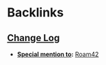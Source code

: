 
# Backlinks
## [Change Log](<Change Log.md>)
- **[Special mention to](<Special mention to.md>):** [Roam42](<Roam42.md>)

